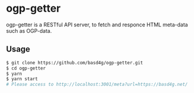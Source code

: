 # ogp-getter

ogp-getter is a RESTful API server, to fetch and responce HTML meta-data such as OGP-data.

## Usage

```sh
$ git clone https://github.com/basd4g/ogp-getter.git
$ cd ogp-getter
$ yarn
$ yarn start
# Please access to http://localhost:3001/meta?url=https://basd4g.net/
```

